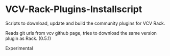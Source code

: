 # VCV-Rack-Plugins-Installscript
Scripts to download, update and build the community plugins for VCV Rack.

Reads git urls from vcv github page, tries to download the same version plugin as Rack.
(0.5.1)

Experimental
